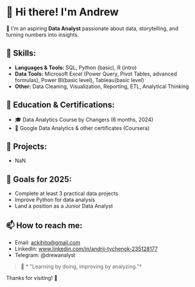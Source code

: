 # 👋 Hi there! I'm Andrew

🎯 I'm an aspiring **Data Analyst** passionate about data, storytelling, and turning numbers into insights.

## 🧰 Skills:
- **Languages & Tools:** SQL, Python (basic), R (intro)
- **Data Tools:** Microsoft Excel (Power Query, Pivot Tables, advanced formulas), Power BI(basic level), Tableau(basic level)
- **Other:** Data Cleaning, Visualization, Reporting, ETL, Analytical Thinking

## 📘 Education & Certifications:
- 🎓 Data Analytics Course by Changers (6 months, 2024)
- 📜 Google Data Analytics & other certificates (Coursera)

## 📂 Projects:
- NaN

## 🎯 Goals for 2025:
- Complete at least 3 practical data projects
- Improve Python for data analysis
- Land a position as a Junior Data Analyst

## 📫 How to reach me:
- Email: ackihito@gmail.com 
- LinkedIn: www.linkedin.com/in/andrii-tychenok-235128177
- Telegram: @drewanalyst

> 🚀 * "Learning by doing, improving by analyzing."*

Thanks for visiting! 👀
